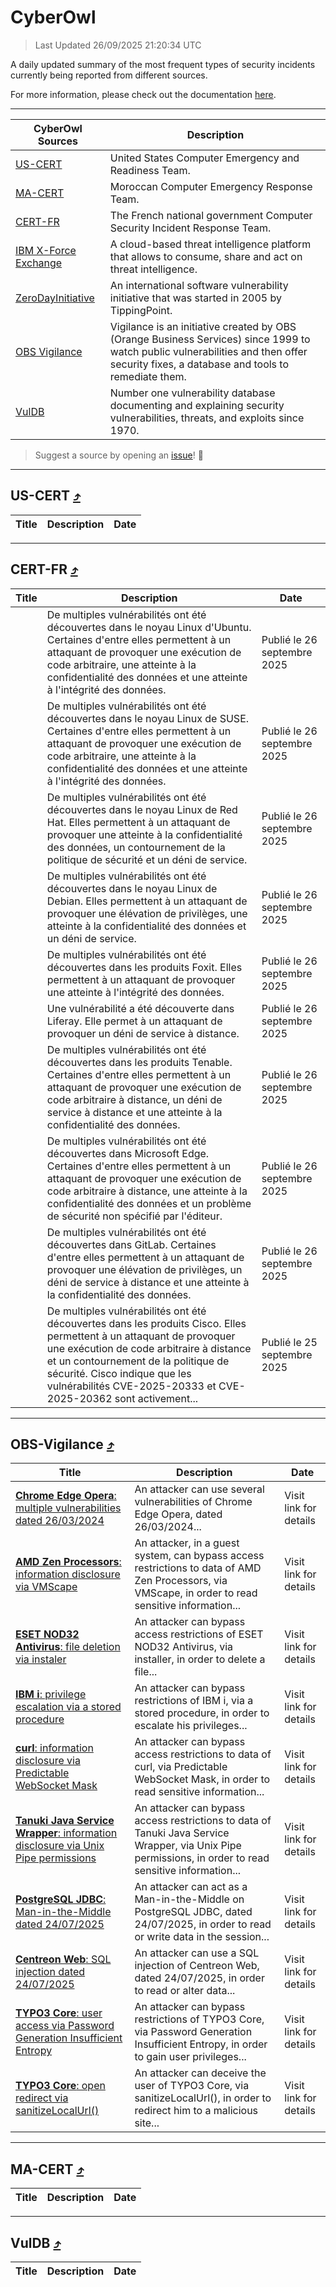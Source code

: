 
 <div id='top'></div>

# CyberOwl

 > Last Updated 26/09/2025 21:20:34 UTC
 
 A daily updated summary of the most frequent types of security incidents currently being reported from different sources.
 
 For more information, please check out the documentation [here](./docs/README.md).
 
 ---
 |CyberOwl Sources|Description|
 |---|---|
 |[US-CERT](#us-cert-arrow_heading_up)|United States Computer Emergency and Readiness Team.|
 |[MA-CERT](#ma-cert-arrow_heading_up)|Moroccan Computer Emergency Response Team.|
 |[CERT-FR](#cert-fr-arrow_heading_up)|The French national government Computer Security Incident Response Team.|
 |[IBM X-Force Exchange](#ibmcloud-arrow_heading_up)|A cloud-based threat intelligence platform that allows to consume, share and act on threat intelligence.|
 |[ZeroDayInitiative](#zerodayinitiative-arrow_heading_up)|An international software vulnerability initiative that was started in 2005 by TippingPoint.|
 |[OBS Vigilance](#obs-vigilance-arrow_heading_up)|Vigilance is an initiative created by OBS (Orange Business Services) since 1999 to watch public vulnerabilities and then offer security fixes, a database and tools to remediate them.|
 |[VulDB](#vuldb-arrow_heading_up)|Number one vulnerability database documenting and explaining security vulnerabilities, threats, and exploits since 1970.|
 
 > Suggest a source by opening an [issue](https://github.com/karimhabush/cyberowl/issues)! :raised_hands:
 ---

## US-CERT [:arrow_heading_up:](#cyberowl)

 |Title|Description|Date|
 |---|---|---|
 
 ---

## CERT-FR [:arrow_heading_up:](#cyberowl)

 |Title|Description|Date|
 |---|---|---|
 |[](https://www.cert.ssi.gouv.fr/avis/CERTFR-2025-AVI-0828/)|De multiples vulnérabilités ont été découvertes dans le noyau Linux d'Ubuntu. Certaines d'entre elles permettent à un attaquant de provoquer une exécution de code arbitraire, une atteinte à la confidentialité des données et une atteinte à l'intégrité des données.|Publié le 26 septembre 2025|
 |[](https://www.cert.ssi.gouv.fr/avis/CERTFR-2025-AVI-0827/)|De multiples vulnérabilités ont été découvertes dans le noyau Linux de SUSE. Certaines d'entre elles permettent à un attaquant de provoquer une exécution de code arbitraire, une atteinte à la confidentialité des données et une atteinte à l'intégrité des données.|Publié le 26 septembre 2025|
 |[](https://www.cert.ssi.gouv.fr/avis/CERTFR-2025-AVI-0826/)|De multiples vulnérabilités ont été découvertes dans le noyau Linux de Red Hat. Elles permettent à un attaquant de provoquer une atteinte à la confidentialité des données, un contournement de la politique de sécurité et un déni de service.|Publié le 26 septembre 2025|
 |[](https://www.cert.ssi.gouv.fr/avis/CERTFR-2025-AVI-0825/)|De multiples vulnérabilités ont été découvertes dans le noyau Linux de Debian. Elles permettent à un attaquant de provoquer une élévation de privilèges, une atteinte à la confidentialité des données et un déni de service.|Publié le 26 septembre 2025|
 |[](https://www.cert.ssi.gouv.fr/avis/CERTFR-2025-AVI-0824/)|De multiples vulnérabilités ont été découvertes dans les produits Foxit. Elles permettent à un attaquant de provoquer une atteinte à l'intégrité des données.|Publié le 26 septembre 2025|
 |[](https://www.cert.ssi.gouv.fr/avis/CERTFR-2025-AVI-0823/)|Une vulnérabilité a été découverte dans Liferay. Elle permet à un attaquant de provoquer un déni de service à distance.|Publié le 26 septembre 2025|
 |[](https://www.cert.ssi.gouv.fr/avis/CERTFR-2025-AVI-0822/)|De multiples vulnérabilités ont été découvertes dans les produits Tenable. Certaines d'entre elles permettent à un attaquant de provoquer une exécution de code arbitraire à distance, un déni de service à distance et une atteinte à la confidentialité des données.|Publié le 26 septembre 2025|
 |[](https://www.cert.ssi.gouv.fr/avis/CERTFR-2025-AVI-0821/)|De multiples vulnérabilités ont été découvertes dans Microsoft Edge. Certaines d'entre elles permettent à un attaquant de provoquer une exécution de code arbitraire à distance, une atteinte à la confidentialité des données et un problème de sécurité non spécifié par l'éditeur.|Publié le 26 septembre 2025|
 |[](https://www.cert.ssi.gouv.fr/avis/CERTFR-2025-AVI-0820/)|De multiples vulnérabilités ont été découvertes dans GitLab. Certaines d'entre elles permettent à un attaquant de provoquer une élévation de privilèges, un déni de service à distance et une atteinte à la confidentialité des données.|Publié le 26 septembre 2025|
 |[](https://www.cert.ssi.gouv.fr/avis/CERTFR-2025-AVI-0819/)|De multiples vulnérabilités ont été découvertes dans les produits Cisco. Elles permettent à un attaquant de provoquer une exécution de code arbitraire à distance et un contournement de la politique de sécurité. Cisco indique que les vulnérabilités CVE-2025-20333 et CVE-2025-20362 sont activement...|Publié le 25 septembre 2025|
 
 ---

## OBS-Vigilance [:arrow_heading_up:](#cyberowl)

 |Title|Description|Date|
 |---|---|---|
 |[<a href="https://vigilance.fr/vulnerability/Chrome-Edge-Opera-multiple-vulnerabilities-dated-26-03-2024-43871" class="noirorange"><b>Chrome  Edge  Opera</b>: multiple vulnerabilities dated 26/03/2024</a>](https://vigilance.fr/vulnerability/Chrome-Edge-Opera-multiple-vulnerabilities-dated-26-03-2024-43871)|An attacker can use several vulnerabilities of Chrome  Edge  Opera, dated 26/03/2024...|Visit link for details|
 |[<a href="https://vigilance.fr/vulnerability/AMD-Zen-Processors-information-disclosure-via-VMScape-48209" class="noirorange"><b>AMD Zen Processors</b>: information disclosure via VMScape</a>](https://vigilance.fr/vulnerability/AMD-Zen-Processors-information-disclosure-via-VMScape-48209)|An attacker, in a guest system, can bypass access restrictions to data of AMD Zen Processors, via VMScape, in order to read sensitive information...|Visit link for details|
 |[<a href="https://vigilance.fr/vulnerability/ESET-NOD32-Antivirus-file-deletion-via-instaler-47795" class="noirorange"><b>ESET NOD32 Antivirus</b>: file deletion via instaler</a>](https://vigilance.fr/vulnerability/ESET-NOD32-Antivirus-file-deletion-via-instaler-47795)|An attacker can bypass access restrictions of ESET NOD32 Antivirus, via installer, in order to delete a file...|Visit link for details|
 |[<a href="https://vigilance.fr/vulnerability/IBM-i-privilege-escalation-via-a-stored-procedure-47791" class="noirorange"><b>IBM i</b>: privilege escalation via a stored procedure</a>](https://vigilance.fr/vulnerability/IBM-i-privilege-escalation-via-a-stored-procedure-47791)|An attacker can bypass restrictions of IBM i, via a stored procedure, in order to escalate his privileges...|Visit link for details|
 |[<a href="https://vigilance.fr/vulnerability/curl-information-disclosure-via-Predictable-WebSocket-Mask-48186" class="noirorange"><b>curl</b>: information disclosure via Predictable WebSocket Mask</a>](https://vigilance.fr/vulnerability/curl-information-disclosure-via-Predictable-WebSocket-Mask-48186)|An attacker can bypass access restrictions to data of curl, via Predictable WebSocket Mask, in order to read sensitive information...|Visit link for details|
 |[<a href="https://vigilance.fr/vulnerability/Tanuki-Java-Service-Wrapper-information-disclosure-via-Unix-Pipe-permissions-48170" class="noirorange"><b>Tanuki Java Service Wrapper</b>: information disclosure via Unix Pipe permissions</a>](https://vigilance.fr/vulnerability/Tanuki-Java-Service-Wrapper-information-disclosure-via-Unix-Pipe-permissions-48170)|An attacker can bypass access restrictions to data of Tanuki Java Service Wrapper, via Unix Pipe permissions, in order to read sensitive information...|Visit link for details|
 |[<a href="https://vigilance.fr/vulnerability/PostgreSQL-JDBC-Man-in-the-Middle-dated-24-07-2025-47790" class="noirorange"><b>PostgreSQL JDBC</b>: Man-in-the-Middle dated 24/07/2025</a>](https://vigilance.fr/vulnerability/PostgreSQL-JDBC-Man-in-the-Middle-dated-24-07-2025-47790)|An attacker can act as a Man-in-the-Middle on PostgreSQL JDBC, dated 24/07/2025, in order to read or write data in the session...|Visit link for details|
 |[<a href="https://vigilance.fr/vulnerability/Centreon-Web-SQL-injection-dated-24-07-2025-47789" class="noirorange"><b>Centreon Web</b>: SQL injection dated 24/07/2025</a>](https://vigilance.fr/vulnerability/Centreon-Web-SQL-injection-dated-24-07-2025-47789)|An attacker can use a SQL injection of Centreon Web, dated 24/07/2025, in order to read or alter data...|Visit link for details|
 |[<a href="https://vigilance.fr/vulnerability/TYPO3-Core-user-access-via-Password-Generation-Insufficient-Entropy-48163" class="noirorange"><b>TYPO3 Core</b>: user access via Password Generation Insufficient Entropy</a>](https://vigilance.fr/vulnerability/TYPO3-Core-user-access-via-Password-Generation-Insufficient-Entropy-48163)|An attacker can bypass restrictions of TYPO3 Core, via Password Generation Insufficient Entropy, in order to gain user privileges...|Visit link for details|
 |[<a href="https://vigilance.fr/vulnerability/TYPO3-Core-open-redirect-via-sanitizeLocalUrl-48161" class="noirorange"><b>TYPO3 Core</b>: open redirect via sanitizeLocalUrl()</a>](https://vigilance.fr/vulnerability/TYPO3-Core-open-redirect-via-sanitizeLocalUrl-48161)|An attacker can deceive the user of TYPO3 Core, via sanitizeLocalUrl(), in order to redirect him to a malicious site...|Visit link for details|
 
 ---

## MA-CERT [:arrow_heading_up:](#cyberowl)

 |Title|Description|Date|
 |---|---|---|
 
 ---

## VulDB [:arrow_heading_up:](#cyberowl)

 |Title|Description|Date|
 |---|---|---|
 